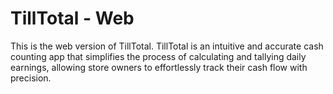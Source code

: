 # TillTotal - Web
This is the web version of TillTotal. TillTotal is an intuitive and accurate cash counting app that simplifies the process of calculating and tallying daily earnings, allowing store owners to effortlessly track their cash flow with precision.
